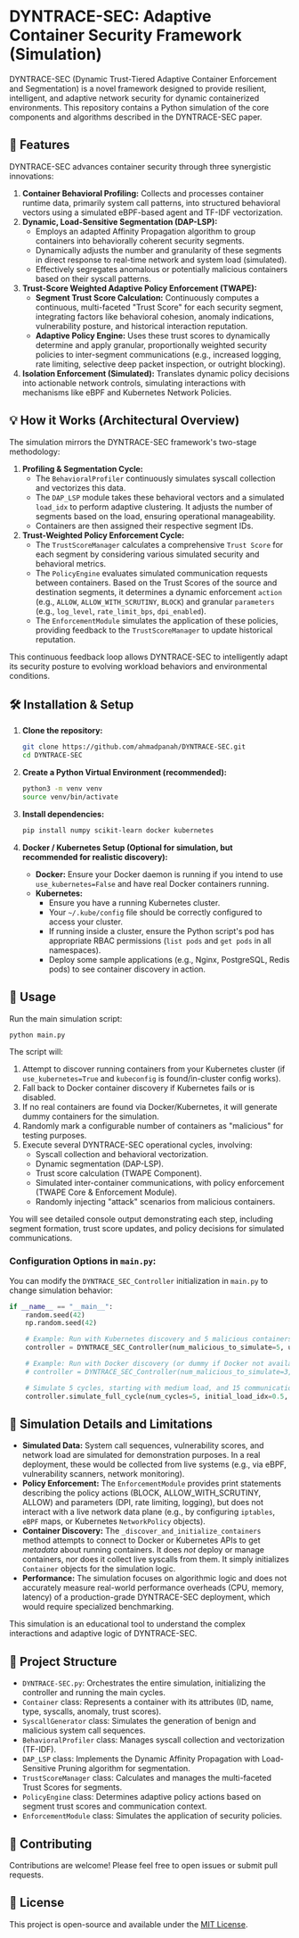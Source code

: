 # DYNTRACE-SEC: Adaptive Container Security Framework (Simulation)

DYNTRACE-SEC (Dynamic Trust-Tiered Adaptive Container Enforcement and Segmentation) is a novel framework designed to provide resilient, intelligent, and adaptive network security for dynamic containerized environments. This repository contains a Python simulation of the core components and algorithms described in the DYNTRACE-SEC paper.

## 🌟 Features

DYNTRACE-SEC advances container security through three synergistic innovations:

1.  **Container Behavioral Profiling:** Collects and processes container runtime data, primarily system call patterns, into structured behavioral vectors using a simulated eBPF-based agent and TF-IDF vectorization.
2.  **Dynamic, Load-Sensitive Segmentation (DAP-LSP):**
    *   Employs an adapted Affinity Propagation algorithm to group containers into behaviorally coherent security segments.
    *   Dynamically adjusts the number and granularity of these segments in direct response to real-time network and system load (simulated).
    *   Effectively segregates anomalous or potentially malicious containers based on their syscall patterns.
3.  **Trust-Score Weighted Adaptive Policy Enforcement (TWAPE):**
    *   **Segment Trust Score Calculation:** Continuously computes a continuous, multi-faceted "Trust Score" for each security segment, integrating factors like behavioral cohesion, anomaly indications, vulnerability posture, and historical interaction reputation.
    *   **Adaptive Policy Engine:** Uses these trust scores to dynamically determine and apply granular, proportionally weighted security policies to inter-segment communications (e.g., increased logging, rate limiting, selective deep packet inspection, or outright blocking).
4.  **Isolation Enforcement (Simulated):** Translates dynamic policy decisions into actionable network controls, simulating interactions with mechanisms like eBPF and Kubernetes Network Policies.

## 💡 How it Works (Architectural Overview)

The simulation mirrors the DYNTRACE-SEC framework's two-stage methodology:

1.  **Profiling & Segmentation Cycle:**
    *   The `BehavioralProfiler` continuously simulates syscall collection and vectorizes this data.
    *   The `DAP_LSP` module takes these behavioral vectors and a simulated `load_idx` to perform adaptive clustering. It adjusts the number of segments based on the load, ensuring operational manageability.
    *   Containers are then assigned their respective segment IDs.
2.  **Trust-Weighted Policy Enforcement Cycle:**
    *   The `TrustScoreManager` calculates a comprehensive `Trust Score` for each segment by considering various simulated security and behavioral metrics.
    *   The `PolicyEngine` evaluates simulated communication requests between containers. Based on the Trust Scores of the source and destination segments, it determines a dynamic enforcement `action` (e.g., `ALLOW`, `ALLOW_WITH_SCRUTINY`, `BLOCK`) and granular `parameters` (e.g., `log_level`, `rate_limit_bps`, `dpi_enabled`).
    *   The `EnforcementModule` simulates the application of these policies, providing feedback to the `TrustScoreManager` to update historical reputation.

This continuous feedback loop allows DYNTRACE-SEC to intelligently adapt its security posture to evolving workload behaviors and environmental conditions.

## 🛠️ Installation & Setup

1.  **Clone the repository:**
    ```bash
    git clone https://github.com/ahmadpanah/DYNTRACE-SEC.git
    cd DYNTRACE-SEC
    ```

2.  **Create a Python Virtual Environment (recommended):**
    ```bash
    python3 -m venv venv
    source venv/bin/activate
    ```

3.  **Install dependencies:**
    ```bash
    pip install numpy scikit-learn docker kubernetes
    ```

4.  **Docker / Kubernetes Setup (Optional for simulation, but recommended for realistic discovery):**
    *   **Docker:** Ensure your Docker daemon is running if you intend to use `use_kubernetes=False` and have real Docker containers running.
    *   **Kubernetes:**
        *   Ensure you have a running Kubernetes cluster.
        *   Your `~/.kube/config` file should be correctly configured to access your cluster.
        *   If running inside a cluster, ensure the Python script's pod has appropriate RBAC permissions (`list pods` and `get pods` in all namespaces).
        *   Deploy some sample applications (e.g., Nginx, PostgreSQL, Redis pods) to see container discovery in action.

## 🚀 Usage

Run the main simulation script:

```bash
python main.py
```

The script will:
1.  Attempt to discover running containers from your Kubernetes cluster (if `use_kubernetes=True` and `kubeconfig` is found/in-cluster config works).
2.  Fall back to Docker container discovery if Kubernetes fails or is disabled.
3.  If no real containers are found via Docker/Kubernetes, it will generate dummy containers for the simulation.
4.  Randomly mark a configurable number of containers as "malicious" for testing purposes.
5.  Execute several DYNTRACE-SEC operational cycles, involving:
    *   Syscall collection and behavioral vectorization.
    *   Dynamic segmentation (DAP-LSP).
    *   Trust score calculation (TWAPE Component).
    *   Simulated inter-container communications, with policy enforcement (TWAPE Core & Enforcement Module).
    *   Randomly injecting "attack" scenarios from malicious containers.

You will see detailed console output demonstrating each step, including segment formation, trust score updates, and policy decisions for simulated communications.

### Configuration Options in `main.py`:

You can modify the `DYNTRACE_SEC_Controller` initialization in `main.py` to change simulation behavior:

```python
if __name__ == "__main__":
    random.seed(42)
    np.random.seed(42)

    # Example: Run with Kubernetes discovery and 5 malicious containers
    controller = DYNTRACE_SEC_Controller(num_malicious_to_simulate=5, use_kubernetes=True)

    # Example: Run with Docker discovery (or dummy if Docker not available) and 3 malicious containers
    # controller = DYNTRACE_SEC_Controller(num_malicious_to_simulate=3, use_kubernetes=False)

    # Simulate 5 cycles, starting with medium load, and 15 communications per cycle
    controller.simulate_full_cycle(num_cycles=5, initial_load_idx=0.5, comm_per_cycle=15)
```

## 🧪 Simulation Details and Limitations

*   **Simulated Data:** System call sequences, vulnerability scores, and network load are simulated for demonstration purposes. In a real deployment, these would be collected from live systems (e.g., via eBPF, vulnerability scanners, network monitoring).
*   **Policy Enforcement:** The `EnforcementModule` provides print statements describing the policy actions (BLOCK, ALLOW_WITH_SCRUTINY, ALLOW) and parameters (DPI, rate limiting, logging), but does not interact with a live network data plane (e.g., by configuring `iptables`, `eBPF` maps, or Kubernetes `NetworkPolicy` objects).
*   **Container Discovery:** The `_discover_and_initialize_containers` method attempts to connect to Docker or Kubernetes APIs to get *metadata* about running containers. It does *not* deploy or manage containers, nor does it collect live syscalls from them. It simply initializes `Container` objects for the simulation logic.
*   **Performance:** The simulation focuses on algorithmic logic and does not accurately measure real-world performance overheads (CPU, memory, latency) of a production-grade DYNTRACE-SEC deployment, which would require specialized benchmarking.

This simulation is an educational tool to understand the complex interactions and adaptive logic of DYNTRACE-SEC.

## 📂 Project Structure

*   `DYNTRACE-SEC.py`: Orchestrates the entire simulation, initializing the controller and running the main cycles.
*   `Container` class: Represents a container with its attributes (ID, name, type, syscalls, anomaly, trust scores).
*   `SyscallGenerator` class: Simulates the generation of benign and malicious system call sequences.
*   `BehavioralProfiler` class: Manages syscall collection and vectorization (TF-IDF).
*   `DAP_LSP` class: Implements the Dynamic Affinity Propagation with Load-Sensitive Pruning algorithm for segmentation.
*   `TrustScoreManager` class: Calculates and manages the multi-faceted Trust Scores for segments.
*   `PolicyEngine` class: Determines adaptive policy actions based on segment trust scores and communication context.
*   `EnforcementModule` class: Simulates the application of security policies.

## 🤝 Contributing

Contributions are welcome! Please feel free to open issues or submit pull requests.

## 📄 License

This project is open-source and available under the [MIT License](LICENSE).
```